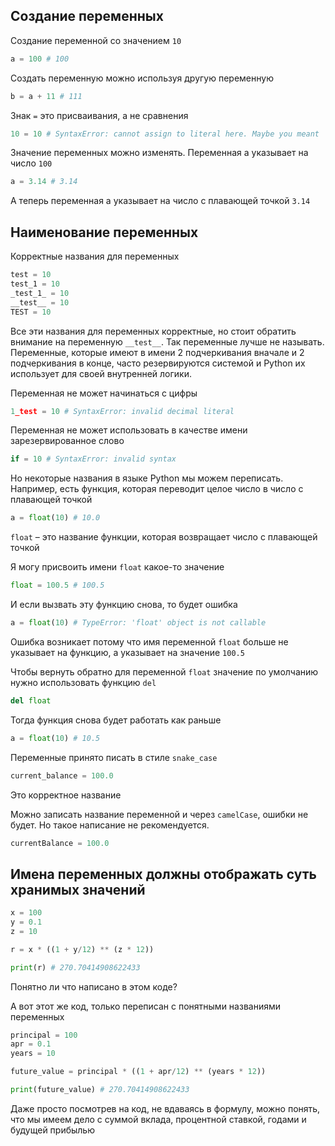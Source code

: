 ## Создание переменных

Создание переменной со значением `10`

```python
a = 100 # 100
```

Создать переменную можно используя другую переменную

```python
b = a + 11 # 111
```

Знак `=` это присваивания, а не сравнения

```python
10 = 10 # SyntaxError: cannot assign to literal here. Maybe you meant '==' instead of '='?
```

Значение переменных можно изменять. Переменная a указывает на число `100`

```python
a = 3.14 # 3.14
```

А теперь переменная a указывает на число с плавающей точкой `3.14`

## Наименование переменных

Корректные названия для переменных

```python
test = 10
test_1 = 10
_test_1_ = 10
__test__ = 10
TEST = 10
```

Все эти названия для переменных корректные, но стоит обратить внимание на переменную `__test__`. Так переменные лучше не называть. Переменные, которые имеют в имени 2 подчеркивания вначале и 2 подчеркивания в конце, часто резервируются системой и Python их использует для своей внутренней логики.

Переменная не может начинаться с цифры

```python
1_test = 10 # SyntaxError: invalid decimal literal
```

Переменная не может использовать в качестве имени зарезервированное слово

```python
if = 10 # SyntaxError: invalid syntax
```

Но некоторые названия в языке Python мы можем переписать. Например, есть функция, которая переводит целое число в число с плавающей точкой

```python
a = float(10) # 10.0
```

`float` – это название функции, которая возвращает число с плавающей точкой

Я могу присвоить имени `float` какое-то значение

```python
float = 100.5 # 100.5
```

И если вызвать эту функцию снова, то будет ошибка

```python
a = float(10) # TypeError: 'float' object is not callable
```

Ошибка возникает потому что имя переменной `float` больше не указывает на функцию, а указывает на значение `100.5`

Чтобы вернуть обратно для переменной `float` значение по умолчанию нужно использовать функцию `del` 

```python
del float
```

Тогда функция снова будет работать как раньше

```python
a = float(10) # 10.5
```

Переменные принято писать в стиле `snake_case`

```python
current_balance = 100.0
```

Это корректное название

Можно записать название переменной и через `camelCase`, ошибки не будет. Но такое написание не рекомендуется. 

```python
currentBalance = 100.0
```

## Имена переменных должны отображать суть хранимых значений

```python
x = 100
y = 0.1
z = 10

r = x * ((1 + y/12) ** (z * 12))

print(r) # 270.70414908622433
```

Понятно ли что написано в этом коде?

А вот этот же код, только переписан с понятными названиями переменных

```python
principal = 100
apr = 0.1
years = 10

future_value = principal * ((1 + apr/12) ** (years * 12))

print(future_value) # 270.70414908622433
```

Даже просто посмотрев на код, не вдаваясь в формулу, можно понять, что мы имеем дело с суммой вклада, процентной ставкой, годами и будущей прибылью